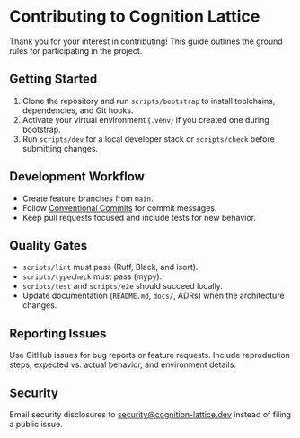 # Contributing to Cognition Lattice

Thank you for your interest in contributing! This guide outlines the ground rules for participating in the project.

## Getting Started

1. Clone the repository and run `scripts/bootstrap` to install toolchains, dependencies, and Git hooks.
2. Activate your virtual environment (`.venv`) if you created one during bootstrap.
3. Run `scripts/dev` for a local developer stack or `scripts/check` before submitting changes.

## Development Workflow

- Create feature branches from `main`.
- Follow [Conventional Commits](https://www.conventionalcommits.org/) for commit messages.
- Keep pull requests focused and include tests for new behavior.

## Quality Gates

- `scripts/lint` must pass (Ruff, Black, and isort).
- `scripts/typecheck` must pass (mypy).
- `scripts/test` and `scripts/e2e` should succeed locally.
- Update documentation (`README.md`, `docs/`, ADRs) when the architecture changes.

## Reporting Issues

Use GitHub issues for bug reports or feature requests. Include reproduction steps, expected vs. actual behavior, and environment details.

## Security

Email security disclosures to security@cognition-lattice.dev instead of filing a public issue.
